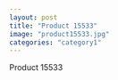 ```yaml
---
layout: post
title: "Product 15533"
image: "product15533.jpg"
categories: "category1"
---
```

Product 15533
